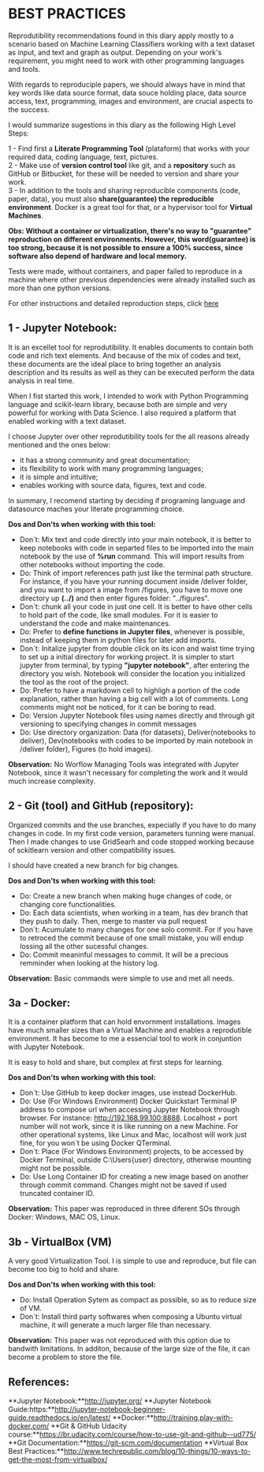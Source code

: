 
# BEST PRACTICES

Reprodutibility recommendations found in this diary apply mostly to a scenario based on Machine Learning Classifiers working with a text dataset as input, and text and graph as output. Depending on your work's requirement, you might need to work with other programming languages and tools.

With regards to reproduciple papers, we should always have in mind that key words like data source format, data souce holding place, data source access, text, programming, images and environment, are crucial aspects to the success.

I would summarize sugestions in this diary as the following High Level Steps:

1 - Find first a **Literate Programming Tool** (plataform) that works with your required data, coding language, text, pictures.<br>
2 - Make use of **version control tool** like git, and a **repository** such as GitHub or Bitbucket, for these will be needed to version and share your work.<br>
3 - In addition to the tools and sharing reproducible components (code, paper, data), you must also **share(guarantee) the reproducible environment**. Docker is a great tool for that, or a hypervisor tool for **Virtual Machines**. <br>

**Obs: Without a container or virtualization, there's no way to "guarantee" reproduction on different environments. However, this word(guarantee) is too strong, because it is not possible to ensure a 100% success, since software also depend of hardware and local memory.**

Tests were made, without containers, and paper failed to reproduce in a machine where other previous dependencies were already installed such as more than one python versions.

For other instructions and detailed reproduction steps, click [here](environment/README.md)<br> 


## 1 - Jupyter Notebook:

It is an excellet tool for reprodutibility. It enables documents to contain both code and rich text elements. And because of the mix of codes and text, these documents are the ideal place to bring together an analysis description and its results as well as they can be executed perform the data analysis in real time.

When I fist started this work, I intended to work with Python Programming language and scikit-learn library, because both are simple and very powerful for working with Data Science. I also required a platform that enabled working with a text dataset. 

I choose Jupyter over other reprodutibility tools for the all reasons already mentioned and the ones below:
* it has a strong community and great documentation;
* its flexibility  to work with many programming languages;
* it is simple and intuitive;
* enables working with source data, figures, text and code.

In summary, I recomend starting by deciding if programing language and datasource maches your literate programming choice.

**Dos and Don'ts when working with this tool:**
* Don´t: Mix text and code directly into your main notebook, it is better to keep notebooks with code in separted files to be imported into the main notebook by the use of **%run** command. This will import results from other notebooks without importing the code.
* Do: Think of import references path just like the terminal path structure. For instance, if you have your running document inside /deliver folder, and you want to import a image from /figures, you have to move one directory up **(../)** and then enter figures folder: "../figures".
* Don´t: chunk all your code in just one cell. It is better to have other cells to hold part of the code, like small modules. For it is easier to understand the code and make maintenances.
* Do: Prefer to **define functions in Jupyter files**, whenever is possible, instead of keeping them in python files for later add imports.
* Don´t: Initalize jupyter from double click on its icon and waist time trying to set up a initial directory for working project. It is simpler to start jupyter from terminal, by typing **"jupyter notebook"**, after entering the directory you wish. Notebook will consider the location you initialized the tool as the root of the project.
* Do: Prefer to have a markdown cell to highligh a portion of the code explanation, rather than having a big cell with a lot of comments. Long comments might not be noticed, for it can be boring to read.
* Do: Version Jupyter Notebook files using names directly and through git versioning to specifying changes in commit messages
* Do: Use directory organization: Data (for datasets), Deliver(notebooks to deliver), Dev(notebooks with codes to be imported by main notebook in /deliver folder), Figures (to hold images).

**Observation:** No Worflow Managing Tools was integrated with Jupyter Notebook, since it wasn't necessary for completing the work and it would much increase complexity.

 
## 2 - Git (tool) and GitHub (repository):

Organized commits and the use branches, expecially if you have to do many changes in code. In my first code version, parameters tunning were manual. Then I made changes to use GridSearh and code stopped working because of sckitlearn version and other compatibility issues.

I should have created a new branch for big changes.

**Dos and Don'ts when working with this tool:**
* Do: Create a new branch when making huge changes of code, or changing core functionalities.
* Do: Each data scientists, when working in a team, has dev branch that they push to daily. Then, merge to master via pull request
* Don´t: Acumulate to many changes for one solo commit. For if you have to retroced the commit because of one small mistake, you will endup lossing all the other sucessful changes.
* Do: Commit meaninful messages to commit. It will be a precious remminder when looking at the history log.

**Observation:** Basic commands were simple to use and met all needs.

## 3a - Docker:

It is a container platform that can hold envornment installations. Images have much smaller sizes than a Virtual Machine and enables a reprodutible environment. It has become to me a essencial tool to work in conjuntion with Jupyter Notebook.

It is easy to hold and share, but complex at first steps for learning. 

**Dos and Don'ts when working with this tool:**
* Don´t: Use GitHub to keep docker images, use instead DockerHub.
* Do: Use (For Windows Environment) Docker Quickstart Terminal IP address to compose url when accessing Jupyter Notebook through browser. For instance: http://192.168.99.100:8888. Localhost + port number will not work, since it is like running on a new Machine. For other operational systems, like Linux and Mac, localhost will work just fine, for you won´t be using Docker QTerminal. 
* Don´t: Place (For Windows Environment) projects, to be accessed by Docker Terminal, outside C:\Users\{user} directory, otherwise mounting might not be possible. 
* Do: Use Long Container ID for creating a new image based on another through commit command. Changes might not be saved if used truncated container ID.

**Observation:** This paper was reproduced in three diferent SOs through Docker: Windows, MAC OS, Linux.

## 3b - VirtualBox (VM)

A very good Virtualization Tool. I is simple to use and reproduce, but file can become too big to hold and share.

**Dos and Don'ts when working with this tool:**
* Do: Install Operation Sytem as compact as possible, so as to reduce size of VM.
* Don´t: Install third party softwares when composing a Ubuntu virtual machine, it will generate a much larger file than necessary.

**Observation:** This paper was not reproduced with this option due to bandwith limitations. In additon, because of the large size of the file, it can become a problem to store the file.

## References:

**Jupyter Notebook:**http://jupyter.org/
**Jupyter Notebook Guide:https:**http://jupyter-notebook-beginner-guide.readthedocs.io/en/latest/
**Docker:**http://training.play-with-docker.com/
**Git & GitHub Udacity course:**https://br.udacity.com/course/how-to-use-git-and-github--ud775/
**Git Documentation:**https://git-scm.com/documentation
**Virtual Box Best Practices:**http://www.techrepublic.com/blog/10-things/10-ways-to-get-the-most-from-virtualbox/




